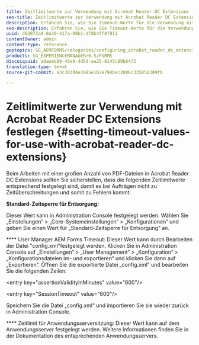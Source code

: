 ```yaml
---
title: Zeitlimitwerte zur Verwendung mit Acrobat Reader DC Extensions festlegen
seo-title: Zeitlimitwerte zur Verwendung mit Acrobat Reader DC Extensions festlegen
description: Erfahren Sie, wie Sie Timeout-Werte für die Verwendung mit Acrobat Reader DC-Erweiterungen festlegen.
seo-description: Erfahren Sie, wie Sie Timeout-Werte für die Verwendung mit Acrobat Reader DC-Erweiterungen festlegen.
uuid: d6d072a0-0a30-417a-98b1-df8b4ff8f911
contentOwner: admin
content-type: reference
geptopics: SG_AEMFORMS/categories/configuring_acrobat_reader_dc_extensions
products: SG_EXPERIENCEMANAGER/6.5/FORMS
discoiquuid: a9aeeb89-45e9-4d5d-aa25-8145c89b64f2
translation-type: tm+mt
source-git-commit: a3c303d4e3a85e1b2e794bec2006c335056309fb

---
```



# Zeitlimitwerte zur Verwendung mit Acrobat Reader DC Extensions festlegen  {#setting-timeout-values-for-use-with-acrobat-reader-dc-extensions}

Beim Arbeiten mit einer großen Anzahl von PDF-Dateien in Acrobat Reader DC Extensions sollten Sie sicherstellen, dass die folgenden Zeitlimitwerte entsprechend festgelegt sind, damit es bei Aufträgen nicht zu Zeitüberschreitungen und somit zu Fehlern kommt:

**Standard-Zeitsperre für Entsorgung:**

Dieser Wert kann in Administration Console festgelegt werden. Wählen Sie „Einstellungen“ > „Core-Systemeinstellungen“ > „Konfigurationen“ und geben Sie einen Wert für „Standard-Zeitsperre für Entsorgung“ an.

**** User Manager AEM Forms Timeout: Dieser Wert kann durch Bearbeiten der Datei &quot;config.xml&quot;festgelegt werden. Klicken Sie in Administration Console auf „Einstellungen“ > „User Management“ > „Konfiguration“ > „Konfigurationsdateien im- und exportieren“ und klicken Sie dann auf „Exportieren“. Öffnen Sie die exportierte Datei „config.xml“ und bearbeiten Sie die folgenden Zeilen:

&lt;entry key=&quot;assertionValidityInMinutes&quot; value=&quot;600&quot;/>

&lt;entry key=&quot;SessionTimeout&quot; value=&quot;600&quot;/>

Speichern Sie die Datei „config.xml“ und importieren Sie sie wieder zurück in Administration Console.

**** Zeitlimit für Anwendungsserversitzung: Dieser Wert kann auf dem Anwendungsserver festgelegt werden. Weitere Informationen finden Sie in der Dokumentation des entsprechenden Anwendungsservers.
